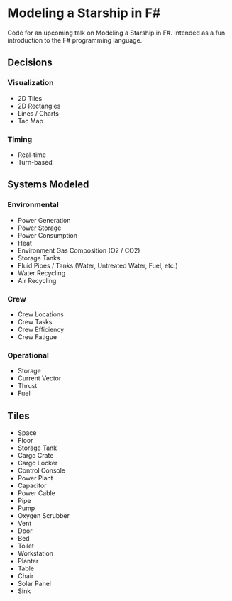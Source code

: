 # Modeling a Starship in F#
Code for an upcoming talk on Modeling a Starship in F#. Intended as a fun introduction to the F# programming language.

## Decisions

### Visualization

- 2D Tiles
- 2D Rectangles
- Lines / Charts
- Tac Map

### Timing

- Real-time
- Turn-based

## Systems Modeled

### Environmental

- Power Generation
- Power Storage
- Power Consumption
- Heat
- Environment Gas Composition (O2 / CO2)
- Storage Tanks
- Fluid Pipes / Tanks (Water, Untreated Water, Fuel, etc.)
- Water Recycling
- Air Recycling

### Crew

- Crew Locations
- Crew Tasks
- Crew Efficiency
- Crew Fatigue

### Operational

- Storage
- Current Vector
- Thrust
- Fuel


## Tiles

- Space
- Floor
- Storage Tank
- Cargo Crate
- Cargo Locker
- Control Console
- Power Plant
- Capacitor
- Power Cable
- Pipe
- Pump
- Oxygen Scrubber
- Vent
- Door
- Bed
- Toilet
- Workstation
- Planter
- Table
- Chair
- Solar Panel
- Sink